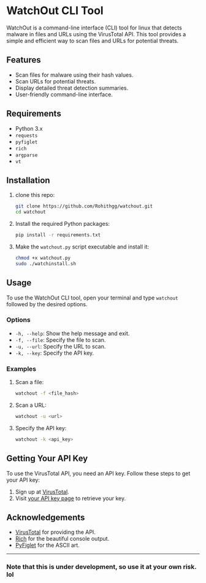 # WatchOut CLI Tool

WatchOut is a command-line interface (CLI) tool for linux that detects malware in files and URLs using the VirusTotal API. This tool provides a simple and efficient way to scan files and URLs for potential threats.

## Features

- Scan files for malware using their hash values.
- Scan URLs for potential threats.
- Display detailed threat detection summaries.
- User-friendly command-line interface.

## Requirements

- Python 3.x
- `requests`
- `pyfiglet`
- `rich`
- `argparse`
- `vt`

## Installation
1. clone this repo:
    ```sh
    git clone https://github.com/Rohithgg/watchout.git
    cd watchout
    ```

1. Install the required Python packages:
    ```sh
    pip install -r requirements.txt
    ```

2. Make the `watchout.py` script executable and install it:
    ```sh
    chmod +x watchout.py
    sudo ./watchinstall.sh
    ```

## Usage

To use the WatchOut CLI tool, open your terminal and type `watchout` followed by the desired options.

### Options

- `-h, --help`: Show the help message and exit.
- `-f, --file`: Specify the file to scan.
- `-u, --url`: Specify the URL to scan.
- `-k, --key`: Specify the API key.

### Examples

1. Scan a file:
    ```sh
    watchout -f <file_hash>
    ```

2. Scan a URL:
    ```sh
    watchout -u <url>
    ```

3. Specify the API key:
    ```sh
    watchout -k <api_key>
    ```

## Getting Your API Key

To use the VirusTotal API, you need an API key. Follow these steps to get your API key:
1. Sign up at [VirusTotal](https://www.virustotal.com).
2. Visit [your API key page](https://www.virustotal.com/gui/user/your_api_key) to retrieve your key.

## Acknowledgements

- [VirusTotal](https://www.virustotal.com) for providing the API.
- [Rich](https://github.com/Textualize/rich) for the beautiful console output.
- [PyFiglet](https://github.com/pwaller/pyfiglet) for the ASCII art.

---

### Note that this is under development, so use it at your own risk. lol
